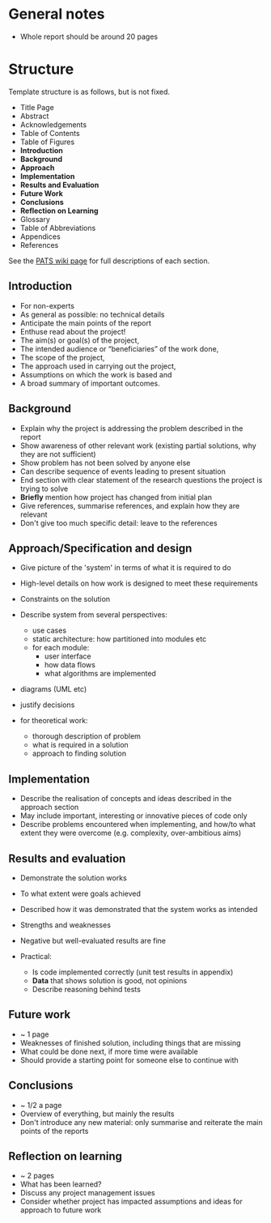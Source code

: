 # General notes
* Whole report should be around 20 pages

# Structure

Template structure is as follows, but is not fixed.

* Title Page
* Abstract
* Acknowledgements
* Table of Contents
* Table of Figures
* **Introduction**
* **Background**
* **Approach**
* **Implementation**
* **Results and Evaluation**
* **Future Work**
* **Conclusions**
* **Reflection on Learning**
* Glossary
* Table of Abbreviations
* Appendices
* References

See the [PATS wiki
page](https://pats.cs.cf.ac.uk/wiki/doku.php?id=arranging_material_and_structuring_the_project_report#the_background<Paste>)
for full descriptions of each section.

## Introduction
* For non-experts
* As general as possible: no technical details
* Anticipate the main points of the report
* Enthuse read about the project!
* The aim(s) or goal(s) of the project,
* The intended audience or “beneficiaries” of the work done,
* The scope of the project,
* The approach used in carrying out the project,
* Assumptions on which the work is based and
* A broad summary of important outcomes.

## Background
* Explain why the project is addressing the problem described in the report
* Show awareness of other relevant work (existing partial solutions, why they
  are not sufficient)
* Show problem has not been solved by anyone else
* Can describe sequence of events leading to present situation
* End section with clear statement of the research questions the project is
  trying to solve
* **Briefly** mention how project has changed from initial plan
* Give references, summarise references, and explain how they are relevant
* Don't give too much specific detail: leave to the references

## Approach/Specification and design

* Give picture of the 'system' in terms of what it is required to do
* High-level details on how work is designed to meet these requirements
* Constraints on the solution
* Describe system from several perspectives:
  * use cases
  * static architecture: how partitioned into modules etc
  * for each module:
    * user interface
    * how data flows
    * what algorithms are implemented
* diagrams (UML etc)
* justify decisions

* for theoretical work:
  * thorough description of problem
  * what is required in a solution
  * approach to finding solution

## Implementation

* Describe the realisation of concepts and ideas described in the approach
  section
* May include important, interesting or innovative pieces of code only
* Describe problems encountered when implementing, and how/to what extent they
  were overcome (e.g. complexity, over-ambitious aims)

## Results and evaluation

* Demonstrate the solution works
* To what extent were goals achieved
* Described how it was demonstrated that the system works as intended
* Strengths and weaknesses
* Negative but well-evaluated results are fine

* Practical:
  * Is code implemented correctly (unit test results in appendix)
  * **Data** that shows solution is good, not opinions
  * Describe reasoning behind tests

## Future work

* ~ 1 page
* Weaknesses of finished solution, including things that are missing
* What could be done next, if more time were available
* Should provide a starting point for someone else to continue with

## Conclusions

* ~ 1/2 a page
* Overview of everything, but mainly the results
* Don't introduce any new material: only summarise and reiterate the main
  points of the reports

## Reflection on learning

* ~ 2 pages
* What has been learned?
* Discuss any project management issues
* Consider whether project has impacted assumptions and ideas for approach to
  future work

